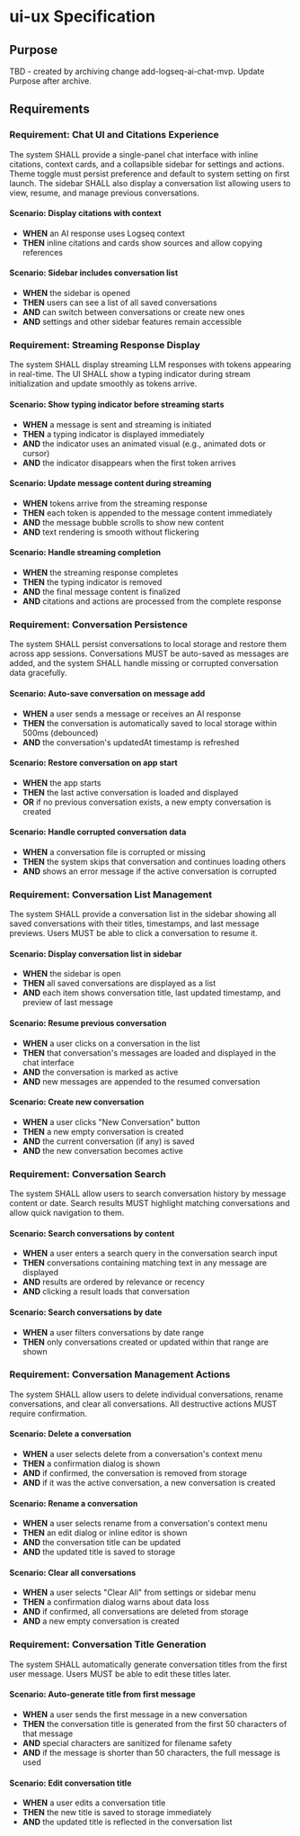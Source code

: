 # ui-ux Specification

## Purpose
TBD - created by archiving change add-logseq-ai-chat-mvp. Update Purpose after archive.
## Requirements
### Requirement: Chat UI and Citations Experience
The system SHALL provide a single-panel chat interface with inline citations, context cards, and a collapsible sidebar for settings and actions. Theme toggle must persist preference and default to system setting on first launch. The sidebar SHALL also display a conversation list allowing users to view, resume, and manage previous conversations.

#### Scenario: Display citations with context
- **WHEN** an AI response uses Logseq context
- **THEN** inline citations and cards show sources and allow copying references

#### Scenario: Sidebar includes conversation list
- **WHEN** the sidebar is opened
- **THEN** users can see a list of all saved conversations
- **AND** can switch between conversations or create new ones
- **AND** settings and other sidebar features remain accessible

### Requirement: Streaming Response Display
The system SHALL display streaming LLM responses with tokens appearing in real-time. The UI SHALL show a typing indicator during stream initialization and update smoothly as tokens arrive.

#### Scenario: Show typing indicator before streaming starts
- **WHEN** a message is sent and streaming is initiated
- **THEN** a typing indicator is displayed immediately
- **AND** the indicator uses an animated visual (e.g., animated dots or cursor)
- **AND** the indicator disappears when the first token arrives

#### Scenario: Update message content during streaming
- **WHEN** tokens arrive from the streaming response
- **THEN** each token is appended to the message content immediately
- **AND** the message bubble scrolls to show new content
- **AND** text rendering is smooth without flickering

#### Scenario: Handle streaming completion
- **WHEN** the streaming response completes
- **THEN** the typing indicator is removed
- **AND** the final message content is finalized
- **AND** citations and actions are processed from the complete response

### Requirement: Conversation Persistence
The system SHALL persist conversations to local storage and restore them across app sessions. Conversations MUST be auto-saved as messages are added, and the system SHALL handle missing or corrupted conversation data gracefully.

#### Scenario: Auto-save conversation on message add
- **WHEN** a user sends a message or receives an AI response
- **THEN** the conversation is automatically saved to local storage within 500ms (debounced)
- **AND** the conversation's updatedAt timestamp is refreshed

#### Scenario: Restore conversation on app start
- **WHEN** the app starts
- **THEN** the last active conversation is loaded and displayed
- **OR** if no previous conversation exists, a new empty conversation is created

#### Scenario: Handle corrupted conversation data
- **WHEN** a conversation file is corrupted or missing
- **THEN** the system skips that conversation and continues loading others
- **AND** shows an error message if the active conversation is corrupted

### Requirement: Conversation List Management
The system SHALL provide a conversation list in the sidebar showing all saved conversations with their titles, timestamps, and last message previews. Users MUST be able to click a conversation to resume it.

#### Scenario: Display conversation list in sidebar
- **WHEN** the sidebar is open
- **THEN** all saved conversations are displayed as a list
- **AND** each item shows conversation title, last updated timestamp, and preview of last message

#### Scenario: Resume previous conversation
- **WHEN** a user clicks on a conversation in the list
- **THEN** that conversation's messages are loaded and displayed in the chat interface
- **AND** the conversation is marked as active
- **AND** new messages are appended to the resumed conversation

#### Scenario: Create new conversation
- **WHEN** a user clicks "New Conversation" button
- **THEN** a new empty conversation is created
- **AND** the current conversation (if any) is saved
- **AND** the new conversation becomes active

### Requirement: Conversation Search
The system SHALL allow users to search conversation history by message content or date. Search results MUST highlight matching conversations and allow quick navigation to them.

#### Scenario: Search conversations by content
- **WHEN** a user enters a search query in the conversation search input
- **THEN** conversations containing matching text in any message are displayed
- **AND** results are ordered by relevance or recency
- **AND** clicking a result loads that conversation

#### Scenario: Search conversations by date
- **WHEN** a user filters conversations by date range
- **THEN** only conversations created or updated within that range are shown

### Requirement: Conversation Management Actions
The system SHALL allow users to delete individual conversations, rename conversations, and clear all conversations. All destructive actions MUST require confirmation.

#### Scenario: Delete a conversation
- **WHEN** a user selects delete from a conversation's context menu
- **THEN** a confirmation dialog is shown
- **AND** if confirmed, the conversation is removed from storage
- **AND** if it was the active conversation, a new conversation is created

#### Scenario: Rename a conversation
- **WHEN** a user selects rename from a conversation's context menu
- **THEN** an edit dialog or inline editor is shown
- **AND** the conversation title can be updated
- **AND** the updated title is saved to storage

#### Scenario: Clear all conversations
- **WHEN** a user selects "Clear All" from settings or sidebar menu
- **THEN** a confirmation dialog warns about data loss
- **AND** if confirmed, all conversations are deleted from storage
- **AND** a new empty conversation is created

### Requirement: Conversation Title Generation
The system SHALL automatically generate conversation titles from the first user message. Users MUST be able to edit these titles later.

#### Scenario: Auto-generate title from first message
- **WHEN** a user sends the first message in a new conversation
- **THEN** the conversation title is generated from the first 50 characters of that message
- **AND** special characters are sanitized for filename safety
- **AND** if the message is shorter than 50 characters, the full message is used

#### Scenario: Edit conversation title
- **WHEN** a user edits a conversation title
- **THEN** the new title is saved to storage immediately
- **AND** the updated title is reflected in the conversation list

